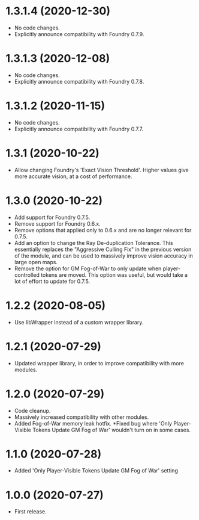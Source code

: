 # 1.3.1.4 (2020-12-30)

* No code changes.
* Explicitly announce compatibility with Foundry 0.7.9.

# 1.3.1.3 (2020-12-08)

* No code changes.
* Explicitly announce compatibility with Foundry 0.7.8.

# 1.3.1.2 (2020-11-15)

* No code changes.
* Explicitly announce compatibility with Foundry 0.7.7.

# 1.3.1 (2020-10-22)

* Allow changing Foundry's 'Exact Vision Threshold'. Higher values give more accurate vision, at a cost of performance.

# 1.3.0 (2020-10-22)

* Add support for Foundry 0.7.5.
* Remove support for Foundry 0.6.x.
* Remove options that applied only to 0.6.x and are no longer relevant for 0.7.5.
* Add an option to change the Ray De-duplication Tolerance. This essentially replaces the "Aggressive Culling Fix" in the previous version of the module, and can be used to massively improve vision accuracy in large open maps.
* Remove the option for GM Fog-of-War to only update when player-controlled tokens are moved. This option was useful, but would take a lot of effort to update for 0.7.5.

# 1.2.2 (2020-08-05)

* Use libWrapper instead of a custom wrapper library.

# 1.2.1 (2020-07-29)

* Updated wrapper library, in order to improve compatibility with more modules.

# 1.2.0 (2020-07-29)

* Code cleanup.
* Massively increased compatibility with other modules.
* Added Fog-of-War memory leak hotfix.
*Fixed bug where 'Only Player-Visible Tokens Update GM Fog of War' wouldn't turn on in some cases.

# 1.1.0 (2020-07-28)

* Added 'Only Player-Visible Tokens Update GM Fog of War' setting

# 1.0.0 (2020-07-27)

* First release.